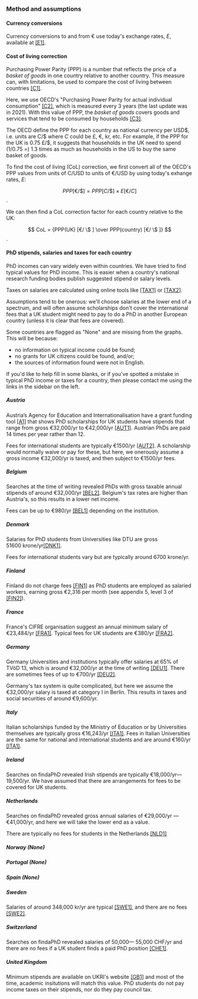 ### Method and assumptions

#### Currency conversions

Currency conversions to and from € use today's exchange rates, $E$, available at [[E1]](https://www.exchangerate-api.com/).

#### Cost of living correction

Purchasing Power Parity (PPP) is a number that reflects the price of a *basket of goods* in one country relative to another country. This measure can, with limitations, be used to compare the cost of living between countries [[C1]](https://www.oecd.org/sdd/prices-ppp/purchasingpowerparities-frequentlyaskedquestionsfaqs.htm).

Here, we use OECD's "Purchasing Power Parity for actual individual consumption" [[C2]](https://stats.oecd.org/Index.aspx?datasetcode=SNA_TABLE4), which is measured every 3 years (the last update was in 2021). With this value of PPP, the *basket of goods* covers goods and services that tend to be consumed by households [[C3]](https://www.oecd.org/sdd/statistical-insights-purchasing-power-paritiesnot-only-about-big-macs.htm).

The OECD define the PPP for each country as national currency per USD\$, i.e. units are C/\$ where $C$ could be £, €, kr, etc. For example, if the PPP for the UK is 0.75&nbsp;£/\$, it suggests that households in the UK need to spend (1/0.75 =) 1.3 times as much as households in the US to buy the same basket of goods.

To find the cost of living (CoL) correction, we first convert all of the OECD's PPP values from units of C/USD to units of €/USD by using today's exhange rates, $E$:

$$ PPP[€/ \$ ] = PPP[C/\$] \times E[€/C] $$.

We can then find a CoL correction factor for each country relative to the UK:

$$ CoL = {PPP(UK) [€/ \$ ] \over PPP(country) [€/ \$ ]} $$.


#### PhD stipends, salaries and taxes for each country

PhD incomes can vary widely even within countries. We have tried to find typical values for PhD income. This is easier when a country's national research funding bodies publish suggested stipend or salary levels.

Taxes on salaries are calculated using online tools like [[TAX1]](https://www.icalculator.info) or [[TAX2]](https://investomatica.com/income-tax-calculator).

Assumptions tend to be onerous: we'll choose salaries at the lower end of a spectrum, and will often assume scholarships don't cover the international fees that a UK student might need to pay to do a PhD in another European country (unless it is clear that fees are covered).

Some countries are flagged as "None" and are missing from the graphs. This will be because:

- no information on typical income could be found;
- no grants for UK citizens could be found, and/or;
- the sources of information found were not in English.

If you'd like to help fill in some blanks, or if you've spotted a mistake in typical PhD income or taxes for a country, then please contact me using the links in the sidebar on the left.

##### Austria

Austria’s Agency for Education and Internationalisation have a grant funding tool [[A1]](https://grants.at/en/) that shows PhD scholarships for UK students have stipends that range from gross €32,000/yr to €42,000/yr [[AUT1]](https://phd.pages.ista.ac.at/funding-and-awards/). Austrian PhDs are paid 14 times per year rather than 12.

Fees for international students are typically €1500/yr [[AUT2]](https://www.findaphd.com/guides/phd-study-in-austria). A scholarship would normally waive or pay for these, but here, we onerously assume a gross income €32,000/yr is taxed, and then subject to €1500/yr fees.


##### Belgium

Searches at the time of writing revealed PhDs with gross taxable annual stipends of around €32,000/yr [[BEL2]](https://www.findaphd.com/phds/belgium/). Belgium's tax rates are higher than Austria's, so this results in a lower net income.

Fees can be up to €980/yr [[BEL1]](https://www.findaphd.com/guides/phd-study-in-belgium) depending on the institution.


##### Denmark

Salaries for PhD students from Universities like DTU are gross 51600&nbsp;krone/yr[[DNK1]](https://www.dtu.dk/english/education/phd/intro/salary).

Fees for international students vary but are typically around 6700&nbsp;krone/yr.

##### Finland

Finland do not charge fees [[FIN1]](https://www.findaphd.com/guides/phd-study-in-finland) as PhD students are employed as salaried workers, earning gross €2,316 per month (see appendix 5, level 3 of [[FIN2]](https://www.sivista.fi/esittely/in-english/general-collective-agreement-for-universities/)).

##### France

France's CIFRE organisation suggest an annual minimum salary of €23,484/yr [[FRA1]](https://www.enseignementsup-recherche.gouv.fr/fr/le-financement-doctoral-46472). Typical fees for UK students are €380/yr [[FRA2]](https://www.findaphd.com/guides/phd-study-in-france).


##### Germany

Germany Universities and institutions typically offer salaries at 65% of TVöD 13, which is around €32,000/yr at the time of writing [[DEU1]](https://www.chemistryworld.com/news/wage-rise-for-max-planck-phd-candidates-approved/4013241.article). There are sometimes fees of up to €700/yr [[DEU2]](https://www.findaphd.com/blog/8810/is-postgraduate-study-in-germany-really-free).

Germany's tax system is quite complicated, but here we assume the €32,000/yr salary is taxed at category I in Berlin. This results in taxes and social securities of around €9,600/yr.

##### Italy

Italian scholarships funded by the Ministry of Education or by Universities themselves are typically gross €16,243/yr [[ITA1]](https://www.unibo.it/en/teaching/phd/information-enrolling-phd-programme/faq-frequently-asked-questions-on-the-phd-call-for-applications-and-selection-procedures). Fees in Italian Universities are the same for national and international students and are around €160/yr [[ITA1]](https://www.unibo.it/en/teaching/phd/information-enrolling-phd-programme/faq-frequently-asked-questions-on-the-phd-call-for-applications-and-selection-procedures).

##### Ireland

Searches on findaPhD revealed Irish stipends are typically €18,000/yr&mdash;19,500/yr. We have assumed that there are arrangements for fees to be covered for UK students.

##### Netherlands

Searches on findaPhD revealed gross annual salaries of €29,000/yr &mdash; €41,000/yr, and here we will take the lower end as a value.

There are typically no fees for students in the Netherlands [[NLD1]](https://www.findaphd.com/guides/phd-study-in-netherlands)

##### Norway (None)

##### Portugal (None)

##### Spain (None)

##### Sweden

Salaries of around 348,000 kr/yr are typical [[SWE1]](https://staff.ki.se/employment-as-a-doctoral-student-at-ki), and there are no fees [[SWE2]](https://www.findaphd.com/guides/phd-study-in-sweden).

##### Switzerland

Searches on findaPhD revealed salaries of 50,000&mdash; 55,000 CHF/yr and there are no fees if a UK student finds a paid PhD position [[CHE1]](https://www.findaphd.com/guides/phd-funding-switzerland).

##### United Kingdom

Minimum stipends are available on UKRI's website [[GB1]](https://www.ukri.org/what-we-offer/developing-people-and-skills/find-studentships-and-doctoral-training/get-a-studentship-to-fund-your-doctorate/) and most of the time, academic insitutions will match this value. PhD students do not pay income taxes on their stipends, nor do they pay council tax.